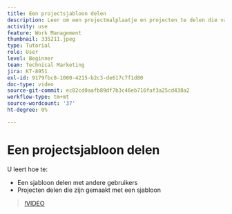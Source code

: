 ```yaml
---
title: Een projectsjabloon delen
description: Leer om een projectmalplaatje en projecten te delen die van een malplaatje worden gecreeerd.
activity: use
feature: Work Management
thumbnail: 335211.jpeg
type: Tutorial
role: User
level: Beginner
team: Technical Marketing
jira: KT-8951
exl-id: 9179fbc8-1000-4215-b2c3-de617c7f1d80
doc-type: video
source-git-commit: ec82cd0aafb89df7b3c46eb716faf3a25cd438a2
workflow-type: tm+mt
source-wordcount: '37'
ht-degree: 0%

---
```


# Een projectsjabloon delen

U leert hoe te:

* Een sjabloon delen met andere gebruikers
* Projecten delen die zijn gemaakt met een sjabloon

>[!VIDEO](https://video.tv.adobe.com/v/335211/?quality=12&learn=on)
